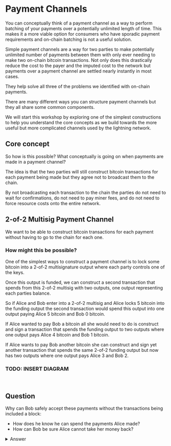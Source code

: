 # Payment Channels

You can conceptually think of a payment channel as a way to perform batching of your payments over a potentially unlimited length of time.  This makes it a more viable option for consumers who have sporadic payment requirements and on-chain batching is not a useful solution.

Simple payment channels are a way for two parties to make potentially unlimited number of payments between them with only ever needing to make two on-chain bitcoin transactions.  Not only does this drastically reduce the cost to the payer and the imputed cost to the network but payments over a payment channel are settled nearly instantly in most cases.

They help solve all three of the problems we identified with on-chain payments.

There are many different ways you can structure payment channels but they all share some common components.

We will start this workshop by exploring one of the simplest constructions to help you understand the core concepts as we build towards the more useful but more complicated channels used by the lightning network.

## Core concept

So how is this possible? What conceptually is going on when payments are made in a payment channel?

The idea is that the two parties will still construct bitcoin transactions for each payment being made but they agree not to broadcast them to the chain.  

By not broadcasting each transaction to the chain the parties do not need to wait for confirmations, do not need to pay miner fees, and do not need to force resource costs onto the entire network.

## 2-of-2 Multisig Payment Channel

We want to be able to construct bitcoin transactions for each payment without having to go to the chain for each one.  

### How might this be possible?

One of the simplest ways to construct a payment channel is to lock some bitcoin into a 2-of-2 multisignature output where each party controls one of the keys.

Once this output is funded, we can construct a second transaction that spends from this 2-of-2 multisig with two outputs, one output representing each parties balance.

So if Alice and Bob enter into a 2-of-2 multisig and Alice locks 5 bitcoin into the funding output the second transaction would spend this output into one output paying Alice 5 bitcoin and Bob 0 bitcoin.

If Alice wanted to pay Bob a bitcoin all she would need to do is construct and sign a transaction that spends the funding output to two outputs where one output pays Alice 4 bitcoin and Bob 1 bitcoin.

If Alice wants to pay Bob another bitcoin she can construct and sign yet another transaction that spends the same 2-of-2 funding output but now has two outputs where one output pays Alice 3 and Bob 2.

### TODO: INSERT DIAGRAM
<br/>

## Question

Why can Bob safely accept these payments without the transactions being included a block: 

- How does he know he can spend the payments Alice made? 
- How can Bob be sure Alice cannot take her money back?

<details>
  <summary>Answer</summary>
  <br/>
  Bob can accept these payments because he knows he can spend them and Alice cannot.
  
  <br/>

  As long as Alice provides her signature for the transaction Bob can at any point add his signature and broadcast the transaction to the chain.  
<br/>
  Bob has never provided Alice with his signature so there's no way she can spend the funds and therefore no need for Bob to go to the chain with the intermediate transactions if he expects further payment from Alice. 
</details>


